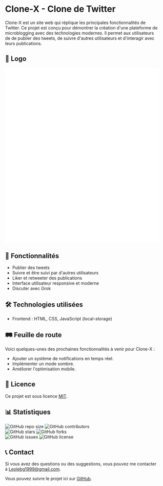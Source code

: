 # Clone-X - Clone de Twitter

Clone-X est un site web qui réplique les principales fonctionnalités de Twitter. Ce projet est conçu pour démontrer la création d'une plateforme de microblogging avec des technologies modernes. Il permet aux utilisateurs de de publier des tweets, de suivre d'autres utilisateurs et d'interagir avec leurs publications.

## 📸 Logo
![Image de présentation](logo/logo.png)

## 🚀 Fonctionnalités

- Publier des tweets
- Suivre et être suivi par d'autres utilisateurs
- Liker et retweeter des publications
- Interface utilisateur responsive et moderne
- Discuter avec Grok

## 🛠️ Technologies utilisées
- Frontend : HTML, CSS, JavaScript (local-storage)

## 🛤️ Feuille de route

Voici quelques-unes des prochaines fonctionnalités à venir pour Clone-X :

- Ajouter un système de notifications en temps réel.
- Implémenter un mode sombre.
- Améliorer l'optimisation mobile.

## 📄 Licence

Ce projet est sous licence [MIT](LICENSE.mit).

## 📊 Statistiques

![GitHub repo size](https://img.shields.io/github/repo-size/Leo25387/Clone-X) ![GitHub contributors](https://img.shields.io/github/contributors/Leo25387/Clone-X)  
![GitHub stars](https://img.shields.io/github/stars/Leo25387/Clone-X?style=social) ![GitHub forks](https://img.shields.io/github/forks/Leo25387/Clone-X?style=social)  
![GitHub issues](https://img.shields.io/github/issues/Leo25387/Clone-X) ![GitHub license](https://img.shields.io/github/license/Leo25387/Clone-X)

## 📞 Contact

Si vous avez des questions ou des suggestions, vous pouvez me contacter à [Leolebg1999@gmail.com](mailto🥇leolebg1999@gmail.com).

Vous pouvez suivre le projet ici sur [GitHub](https://github.com/Leo25387/Clone-X).
